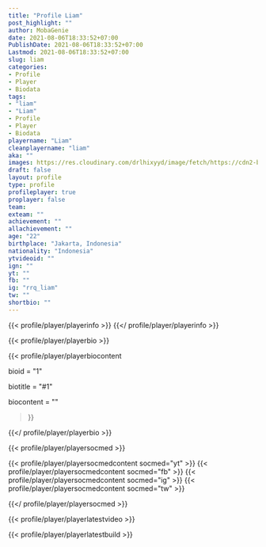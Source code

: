 ```yaml
---
title: "Profile Liam"
post_highlight: ""
author: MobaGenie
date: 2021-08-06T18:33:52+07:00
PublishDate: 2021-08-06T18:33:52+07:00
Lastmod: 2021-08-06T18:33:52+07:00
slug: liam
categories: 
- Profile 
- Player
- Biodata
tags: 
- "liam"
- "Liam"
- Profile 
- Player
- Biodata
playername: "Liam"
cleanplayername: "liam"
aka: ""
images: https://res.cloudinary.com/drlhixyyd/image/fetch/https://cdn2-build.mobagenie.my.id/p/images/banner/player/full/liam.jpg
draft: false
layout: profile
type: profile
profileplayer: true
proplayer: false
team: 
exteam: "" 
achievement: ""
allachievement: ""
age: "22"
birthplace: "Jakarta, Indonesia"
nationality: "Indonesia"
ytvideoid: ""
ign: ""
yt: ""
fb: ""
ig: "rrq_liam"
tw: ""
shortbio: ""
---
```


{{< profile/player/playerinfo >}} {{</ profile/player/playerinfo >}}

{{< profile/player/playerbio >}}

{{< profile/player/playerbiocontent 

bioid = "1" 

biotitle = "#1" 

biocontent = ""

>}}

{{</ profile/player/playerbio >}}
 
{{< profile/player/playersocmed >}}

{{< profile/player/playersocmedcontent socmed="yt" >}} 
{{< profile/player/playersocmedcontent socmed="fb" >}} 
{{< profile/player/playersocmedcontent socmed="ig" >}} 
{{< profile/player/playersocmedcontent socmed="tw" >}} 

{{</ profile/player/playersocmed >}}

{{< profile/player/playerlatestvideo >}}

{{< profile/player/playerlatestbuild >}}